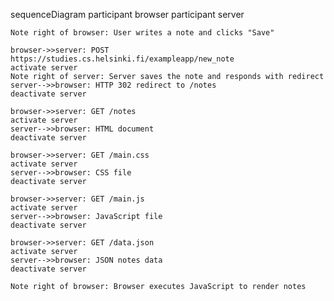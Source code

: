 sequenceDiagram
    participant browser
    participant server

    Note right of browser: User writes a note and clicks "Save"

    browser->>server: POST https://studies.cs.helsinki.fi/exampleapp/new_note
    activate server
    Note right of server: Server saves the note and responds with redirect
    server-->>browser: HTTP 302 redirect to /notes
    deactivate server

    browser->>server: GET /notes
    activate server
    server-->>browser: HTML document
    deactivate server

    browser->>server: GET /main.css
    activate server
    server-->>browser: CSS file
    deactivate server

    browser->>server: GET /main.js
    activate server
    server-->>browser: JavaScript file
    deactivate server

    browser->>server: GET /data.json
    activate server
    server-->>browser: JSON notes data
    deactivate server

    Note right of browser: Browser executes JavaScript to render notes